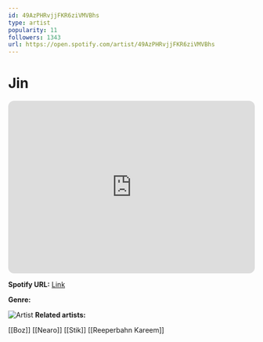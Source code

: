 ```yaml
---
id: 49AzPHRvjjFKR6ziVMVBhs
type: artist
popularity: 11
followers: 1343
url: https://open.spotify.com/artist/49AzPHRvjjFKR6ziVMVBhs
---
```

# Jin

<iframe style="border-radius:12px" src="https://open.spotify.com/embed/artist/49AzPHRvjjFKR6ziVMVBhs" width="100%" height="352" frameBorder="0" allowfullscreen="" allow="autoplay; clipboard-write; encrypted-media; fullscreen; picture-in-picture" loading="lazy"></iframe>

**Spotify URL:** [Link](https://open.spotify.com/artist/49AzPHRvjjFKR6ziVMVBhs)

**Genre:** 

![Artist](https://i.scdn.co/image/ab67616d0000b273dfd4d03350316e6b199aa770)
**Related artists:**

[[Boz]]
[[Nearo]]
[[Stik]]
[[Reeperbahn Kareem]]
